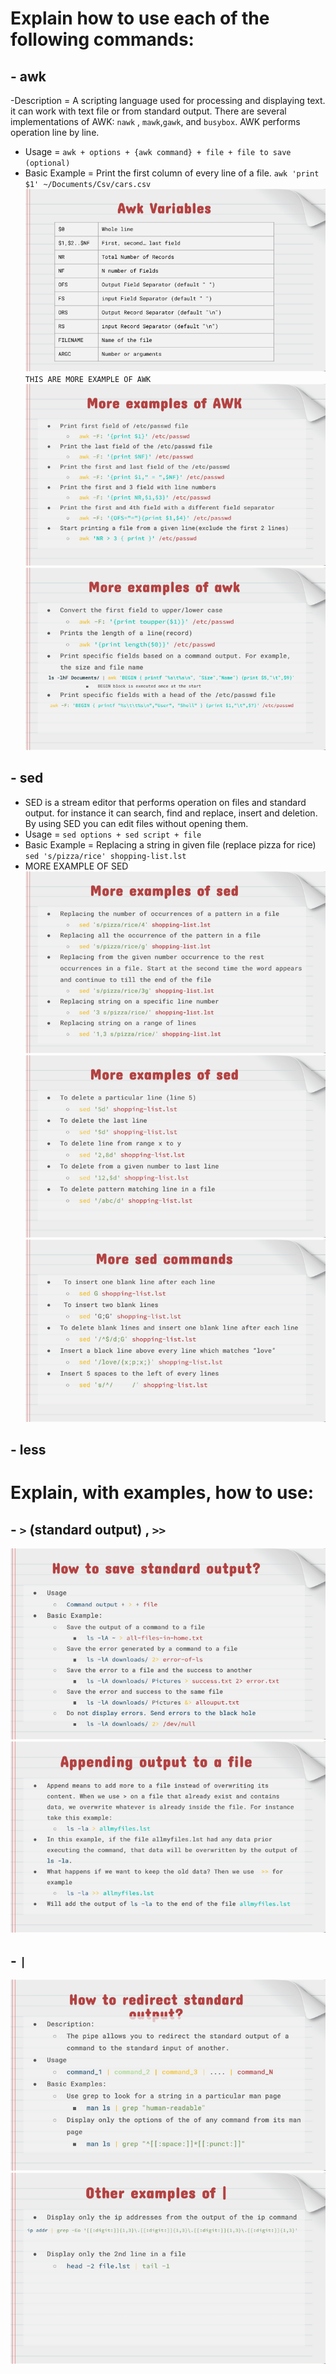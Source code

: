 # Explain how to use each of the following commands:
## - awk
-Description = A scripting language used for processing and displaying text. it can work with text file or from standard output. There are several implementations of AWK: `nawk` , `mawk`,`gawk`, and `busybox`. AWK performs operation line by line. 
- Usage = 
  `awk + options + {awk command} + file + file to save (optional)`
- Basic Example = Print the first column of every line of a file. 
  `awk 'print $1' ~/Documents/Csv/cars.csv`
  ![Notes 8](notes8(awk).png) 
`THIS ARE MORE EXAMPLE OF AWK`
![Notes 8](notes8(awk1).png)
![Notes 8](notes8(awk2).png)


## - sed
- SED is a stream editor that performs operation on files and standard output. for instance it can search, find and replace, insert and deletion. By using SED you can edit files without opening them. 
- Usage = `sed options + sed script + file`
- Basic Example = Replacing a string in given file (replace pizza for rice)
  `sed 's/pizza/rice' shopping-list.lst`
- MORE EXAMPLE OF SED
  ![Notes 8](notes8(sed).png)
  ![Notes 8](notes8(sed1).png)
  ![Notes 8](notes8(sed2).png)


## - less
# Explain, with examples, how to use:
## - `>` (standard output) , `>>`
![Notes 8](notes8(>).png)
![Notes 8](notes8(>1).png)
## - `|` 
![Notes 8](notes8(|).png)
![Notes 8](notes8(|1).png)
  
